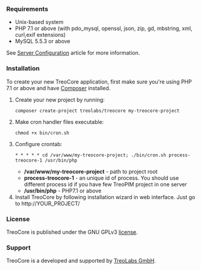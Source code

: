 ### Requirements

* Unix-based system
* PHP 7.1 or above (with pdo_mysql, openssl, json, zip, gd, mbstring, xml, curl,exif extensions)
* MySQL 5.5.3 or above

See [Server Configuration](docs/en/administration/server-configuration.md) article for more information.

### Installation
To create your new TreoCore application, first make sure you're using PHP 7.1 or above and have [Composer](https://getcomposer.org/) installed. 

1. Create your new project by running:
   ```
   composer create-project treolabs/treocore my-treocore-project
   ```
2. Make cron handler files executable:
   ```
   chmod +x bin/cron.sh 
   ```
3. Configure crontab:
   ```
   * * * * * cd /var/www/my-treocore-project; ./bin/cron.sh process-treocore-1 /usr/bin/php 
   ```
   - **/var/www/my-treocore-project** - path to project root
   - **process-treocore-1** - an unique id of process. You should use different process id if you have few TreoPIM project in one server
   - **/usr/bin/php** - PHP7.1 or above
4. Install TreoCore by following installation wizard in web interface. Just go to http://YOUR_PROJECT/

### License

TreoCore is published under the GNU GPLv3 [license](LICENSE.txt).

### Support

TreoCore is a developed and supported by [TreoLabs GmbH](https://treolabs.com/).
